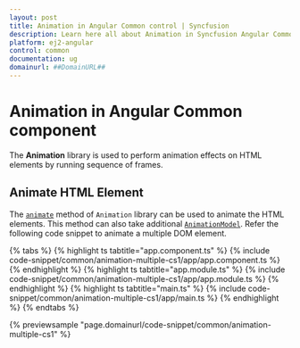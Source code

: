```yaml
---
layout: post
title: Animation in Angular Common control | Syncfusion
description: Learn here all about Animation in Syncfusion Angular Common control of Syncfusion Essential JS 2 and more.
platform: ej2-angular
control: common
documentation: ug
domainurl: ##DomainURL##
---
```


# Animation in Angular Common component

The **Animation** library is used to perform animation effects on HTML elements by running sequence of frames.

## Animate HTML Element

The [`animate`](https://ej2.syncfusion.com/documentation/api/base/animation#animate) method of `Animation` library
can be used to animate the HTML elements. This method can also take additional
[`AnimationModel`](https://ej2.syncfusion.com/documentation/api/base/animationModel). Refer the following code snippet
to animate a multiple DOM element.

{% tabs %}
{% highlight ts tabtitle="app.component.ts" %}
{% include code-snippet/common/animation-multiple-cs1/app/app.component.ts %}
{% endhighlight %}
{% highlight ts tabtitle="app.module.ts" %}
{% include code-snippet/common/animation-multiple-cs1/app/app.module.ts %}
{% endhighlight %}
{% highlight ts tabtitle="main.ts" %}
{% include code-snippet/common/animation-multiple-cs1/app/main.ts %}
{% endhighlight %}
{% endtabs %}
  
{% previewsample "page.domainurl/code-snippet/common/animation-multiple-cs1" %}